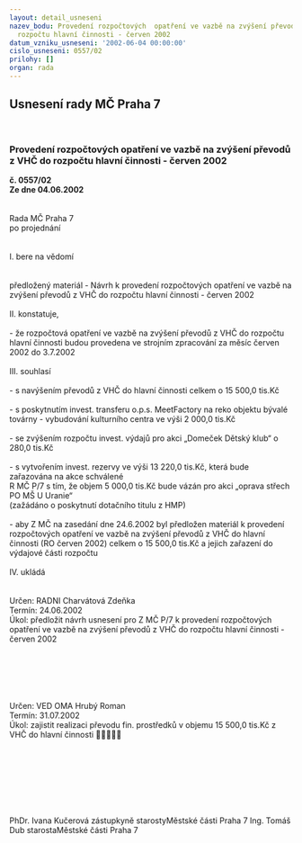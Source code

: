 ```yaml
---
layout: detail_usneseni
nazev_bodu: Provedení rozpočtových  opatření ve vazbě na zvýšení převodů z VHČ do
  rozpočtu hlavní činnosti - červen 2002
datum_vzniku_usneseni: '2002-06-04 00:00:00'
cislo_usneseni: 0557/02
prilohy: []
organ: rada
---
```

<div id="ucUsn_pList" class="usn">
	<span><h2>Usnesení rady MČ Praha 7 </h2>
<br></span><div class="standBody">
<span><h3>Provedení rozpočtových  opatření ve vazbě na zvýšení převodů z VHČ do rozpočtu hlavní činnosti - červen 2002</h3></span><div class="center">
		<strong>č. 0557/02</strong><br>
	</div>
<div class="center">
		<strong>Ze dne 04.06.2002</strong><br><br>
	</div>
<br>Rada MČ Praha 7<br>po projednání<br><br><br>I.	bere na vědomí<br><br> <br>předložený materiál - Návrh k provedení rozpočtových  opatření ve vazbě na zvýšení převodů z VHČ do rozpočtu hlavní činnosti - červen 2002<br><br>II.	konstatuje,<br><br>- že rozpočtová opatření ve vazbě na zvýšení převodů z VHČ do rozpočtu hlavní činnosti budou provedena ve strojním zpracování za měsíc červen 2002 do 3.7.2002<br><br>III.	souhlasí <br><br>- s navýšením převodů z VHČ do hlavní činnosti celkem o 15 500,0 tis.Kč<br><br>- s poskytnutím invest. transferu o.p.s. MeetFactory na reko objektu bývalé továrny - vybudování kulturního centra ve výši 2 000,0 tis.Kč<br><br>- se zvýšením rozpočtu invest. výdajů  pro akci „Domeček Dětský klub“ o 280,0 tis.Kč<br><br>- s vytvořením invest.  rezervy ve výši 13 220,0 tis.Kč, která bude zařazována na akce schválené <br>R MČ P/7  s tím, že objem 5 000,0 tis.Kč bude vázán   pro akci „oprava střech PO MŠ U Uranie“ <br>(zažádáno o  poskytnutí dotačního titulu z HMP)<br><br>- aby  Z MČ na zasedání dne 24.6.2002 byl předložen materiál k provedení rozpočtových opatření ve vazbě na zvýšení převodů z VHČ do hlavní činnosti (RO červen 2002) celkem o 15 500,0 tis.Kč a jejich zařazení do výdajové části rozpočtu<br><br>IV.	ukládá <br><br> <br>Určen:	RADNI Charvátová Zdeňka<br>Termín: 24.06.2002<br>Úkol:	předložit návrh usnesení pro Z MČ P/7  k provedení rozpočtových  opatření ve vazbě na zvýšení převodů z VHČ do rozpočtu hlavní činnosti - červen 2002<br> <br><br><br><br><br> <br>Určen:	VED OMA Hrubý Roman<br>Termín: 31.07.2002<br>Úkol:	zajistit realizaci převodu fin. prostředků v objemu 15 500,0 tis.Kč z VHČ do hlavní činnosti ﷡﷡﷡﷡﷡<br> <br><br>  <br><br><br><br> <br>	<br>PhDr. Ivana Kučerová zástupkyně starostyMěstské části Praha 7	Ing. Tomáš Dub starostaMěstské části Praha 7<br>	<br><br>
</div>
</div>